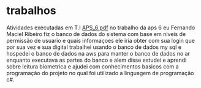 # trabalhos
Atividades executadas em T.I
[APS_6.pdf](https://github.com/Fnodolla/trabalhos/files/8356634/APS_6.pdf)
no trabalho da aps 6 eu Fernando Maciel Ribeiro  fiz o banco de dados do sistema com base em niveis de permissão de usuario e quais informaçoes ele iria obter com sua login que por sua vez e sua digital  trabalhei usando o banco de dados my sql e hospedei o banco de dados na aws para manter o banco de dados no ar enquanto executava as partes do banco  e  alem disse estudei e aprendi sobre leitura biometrica e ajudei com conhecimentos basicos com a programação do projeto no qual foi utilizado a linguagem de programação c#.
